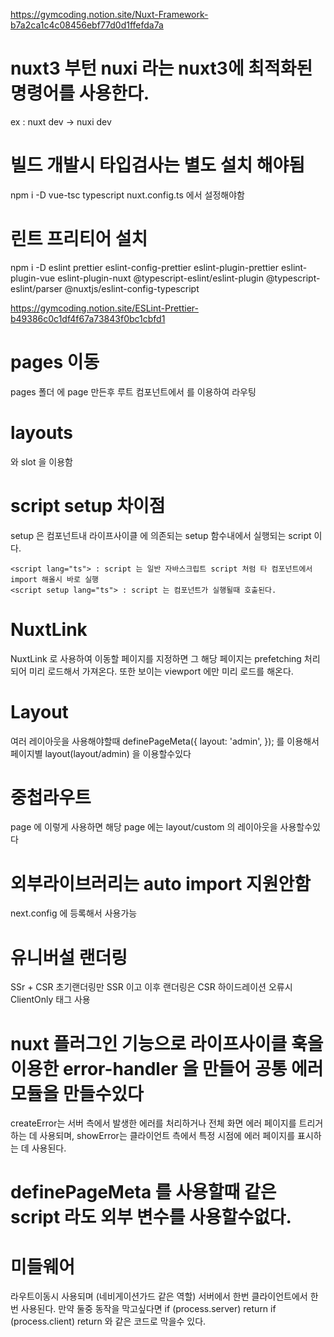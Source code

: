https://gymcoding.notion.site/Nuxt-Framework-b7a2ca1c4c08456ebf77d0d1ffefda7a

# nuxt3 부턴 nuxi 라는 nuxt3에 최적화된 명령어를 사용한다.
ex : nuxt dev -> nuxi dev

# 빌드 개발시 타입검사는 별도 설치 해야됨
npm i -D vue-tsc typescript
nuxt.config.ts 에서 설정해야함

# 린트 프리티어 설치
npm i -D eslint prettier eslint-config-prettier eslint-plugin-prettier eslint-plugin-vue eslint-plugin-nuxt @typescript-eslint/eslint-plugin @typescript-eslint/parser @nuxtjs/eslint-config-typescript

https://gymcoding.notion.site/ESLint-Prettier-b49386c0c1df4f67a73843f0bc1cbfd1

# pages 이동
pages 폴더 에 page 만든후 루트 컴포넌트에서 <NuxtPage /> 를 이용하여 라우팅

# layouts
 <NuxtLayout> 와 slot 을 이용함

# script setup 차이점
setup 은 컴포넌트내 라이프사이클 에 의존되는 setup 함수내에서 실행되는 script 이다.
```
<script lang="ts"> : script 는 일반 자바스크립트 script 처럼 타 컴포넌트에서 import 해올시 바로 실행
<script setup lang="ts"> : script 는 컴포넌트가 실행될때 호출된다.
```

# NuxtLink 
NuxtLink 로 사용하여 이동할 페이지를 지정하면 그 해당 페이지는 prefetching 처리되어
미리 로드해서 가져온다.
또한 보이는 viewport 에만 미리 로드를 해온다. 

# Layout 
여러 레이아웃을 사용해야할때
definePageMeta({
  layout: 'admin',
});
를 이용해서 페이지별 layout(layout/admin) 을 이용할수있다

# 중첩라우트
page 에 
<NuxtLayout name="custom"> 이렇게 사용하면
해당 page 에는
layout/custom 의 레이아웃을 사용할수있다

# 외부라이브러리는 auto import 지원안함
next.config 에 등록해서 사용가능

# 유니버설 랜더링
SSr + CSR
초기랜더링만 SSR 이고 이후 랜더링은 CSR
하이드레이션 오류시 ClientOnly 태그 사용

# nuxt 플러그인 기능으로 라이프사이클 훅을 이용한 error-handler 을 만들어 공통 에러 모듈을 만들수있다
createError는 서버 측에서 발생한 에러를 처리하거나 전체 화면 에러 페이지를 트리거하는 데 사용되며, 
showError는 클라이언트 측에서 특정 시점에 에러 페이지를 표시하는 데 사용된다.

# definePageMeta 를 사용할때 같은 script 라도 외부 변수를 사용할수없다.

# 미들웨어
라우트이동시 사용되며 (네비게이션가드 같은 역할) 서버에서 한번 클라이언트에서 한번 사용된다.
만약 둘중 동작을 막고싶다면
if (process.server) return 
if (process.client) return 
와 같은 코드로 막을수 있다.